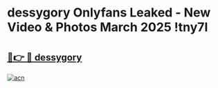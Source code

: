 # dessygory Onlyfans Leaked - New Video & Photos March 2025 !tny7l

# <h2><a href="https://ak5amg.iuczelnia.edu.pl?title=dessygory&ref=tny7l">🔗👉 🔴 dessygory</a></h2>

[![acn](https://github.com/user-attachments/assets/0f9c940e-d8b0-45ae-aac7-cd30a18b3e1c)](https://ak5amg.iuczelnia.edu.pl?title=dessygory&ref=tny7l)

